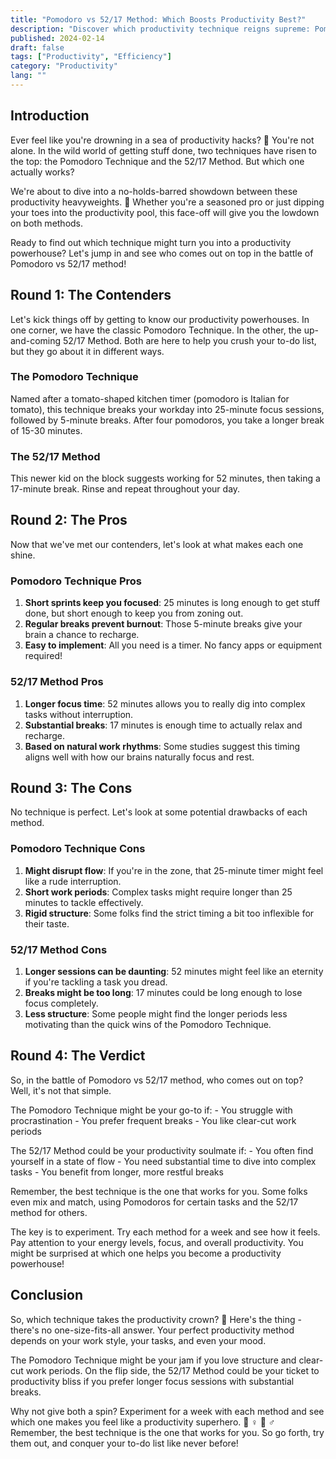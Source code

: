 ```yaml
---
title: "Pomodoro vs 52/17 Method: Which Boosts Productivity Best?"
description: "Discover which productivity technique reigns supreme: Pomodoro or 52/17 method. Learn the pros, cons, and how to choose the best one for your work style."
published: 2024-02-14
draft: false
tags: ["Productivity", "Efficiency"]
category: "Productivity"
lang: ""
---
```



## Introduction

Ever feel like you're drowning in a sea of productivity hacks? 🌊 You're not alone. In the wild world of getting stuff done, two techniques have risen to the top: the Pomodoro Technique and the 52/17 Method. But which one actually works?

We're about to dive into a no-holds-barred showdown between these productivity heavyweights. 🥊 Whether you're a seasoned pro or just dipping your toes into the productivity pool, this face-off will give you the lowdown on both methods.

Ready to find out which technique might turn you into a productivity powerhouse? Let's jump in and see who comes out on top in the battle of Pomodoro vs 52/17 method!


## Round 1: The Contenders

Let's kick things off by getting to know our productivity powerhouses. In one corner, we have the classic Pomodoro Technique. In the other, the up-and-coming 52/17 Method. Both are here to help you crush your to-do list, but they go about it in different ways.

### The Pomodoro Technique

Named after a tomato-shaped kitchen timer (pomodoro is Italian for tomato), this technique breaks your workday into 25-minute focus sessions, followed by 5-minute breaks. After four pomodoros, you take a longer break of 15-30 minutes.

### The 52/17 Method

This newer kid on the block suggests working for 52 minutes, then taking a 17-minute break. Rinse and repeat throughout your day.

## Round 2: The Pros

Now that we've met our contenders, let's look at what makes each one shine.

### Pomodoro Technique Pros

1. **Short sprints keep you focused**: 25 minutes is long enough to get stuff done, but short enough to keep you from zoning out.
2. **Regular breaks prevent burnout**: Those 5-minute breaks give your brain a chance to recharge.
3. **Easy to implement**: All you need is a timer. No fancy apps or equipment required!

### 52/17 Method Pros

1. **Longer focus time**: 52 minutes allows you to really dig into complex tasks without interruption.
2. **Substantial breaks**: 17 minutes is enough time to actually relax and recharge.
3. **Based on natural work rhythms**: Some studies suggest this timing aligns well with how our brains naturally focus and rest.

## Round 3: The Cons

No technique is perfect. Let's look at some potential drawbacks of each method.

### Pomodoro Technique Cons

1. **Might disrupt flow**: If you're in the zone, that 25-minute timer might feel like a rude interruption.
2. **Short work periods**: Complex tasks might require longer than 25 minutes to tackle effectively.
3. **Rigid structure**: Some folks find the strict timing a bit too inflexible for their taste.

### 52/17 Method Cons

1. **Longer sessions can be daunting**: 52 minutes might feel like an eternity if you're tackling a task you dread.
2. **Breaks might be too long**: 17 minutes could be long enough to lose focus completely.
3. **Less structure**: Some people might find the longer periods less motivating than the quick wins of the Pomodoro Technique.

## Round 4: The Verdict

So, in the battle of Pomodoro vs 52/17 method, who comes out on top? Well, it's not that simple.

The Pomodoro Technique might be your go-to if: - You struggle with procrastination - You prefer frequent breaks - You like clear-cut work periods

The 52/17 Method could be your productivity soulmate if: - You often find yourself in a state of flow - You need substantial time to dive into complex tasks - You benefit from longer, more restful breaks

Remember, the best technique is the one that works for you. Some folks even mix and match, using Pomodoros for certain tasks and the 52/17 method for others.

The key is to experiment. Try each method for a week and see how it feels. Pay attention to your energy levels, focus, and overall productivity. You might be surprised at which one helps you become a productivity powerhouse!

## Conclusion

So, which technique takes the productivity crown? 👑 Here's the thing - there's no one-size-fits-all answer. Your perfect productivity method depends on your work style, your tasks, and even your mood.

The Pomodoro Technique might be your jam if you love structure and clear-cut work periods. On the flip side, the 52/17 Method could be your ticket to productivity bliss if you prefer longer focus sessions with substantial breaks.

Why not give both a spin? Experiment for a week with each method and see which one makes you feel like a productivity superhero. 🦸 ‍♀ ️🦸 ‍♂ ️ Remember, the best technique is the one that works for you. So go forth, try them out, and conquer your to-do list like never before!
